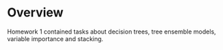 # Overview

Homework 1 contained tasks about decision trees, tree ensemble models, variable importance and stacking.
